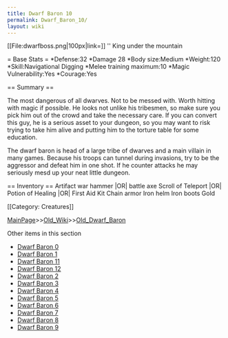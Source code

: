 ```yaml
---
title: Dwarf Baron 10
permalink: Dwarf_Baron_10/
layout: wiki
---
```

[[File:dwarfboss.png|100px|link=]] '' King under the mountain

= Base Stats =
*Defense:32
*Damage 28
*Body size:Medium
*Weight:120
*Skill:Navigational Digging
*Melee training maximum:10
*Magic Vulnerability:Yes
*Courage:Yes

== Summary ==

The most dangerous of all dwarves. Not to be messed with. Worth hitting with magic if possible. He looks not unlike his tribesmen, so make sure you pick him out of the crowd and take the necessary care. If you can convert this guy, he is a serious asset to your dungeon, so you may want to risk trying to take him alive and putting him to the torture table for some education.

The dwarf baron is head of a large tribe of dwarves and a main villain in many games. Because his troops can tunnel during invasions, try to be the aggressor and defeat him in one shot. If he counter attacks he may seriously mesd up your neat little dungeon.

== Inventory ==
 Artifact war hammer |OR| battle axe
 Scroll of Teleport |OR| Potion of Healing |OR| First Aid Kit
 Chain armor
 Iron helm
 Iron boots
 Gold

[[Category: Creatures]]

[MainPage](/keeperrl_wiki/ "wikilink")>>[Old_Wiki](/keeperrl_wiki/Old_Wiki "wikilink")>>[Old_Dwarf_Baron](/keeperrl_wiki/Old_Dwarf_Baron "wikilink")

Other items in this section
-    [Dwarf Baron 0](/keeperrl_wiki/Dwarf_Baron_0 "wikilink")
-    [Dwarf Baron 1](/keeperrl_wiki/Dwarf_Baron_1 "wikilink")
-    [Dwarf Baron 11](/keeperrl_wiki/Dwarf_Baron_11 "wikilink")
-    [Dwarf Baron 12](/keeperrl_wiki/Dwarf_Baron_12 "wikilink")
-    [Dwarf Baron 2](/keeperrl_wiki/Dwarf_Baron_2 "wikilink")
-    [Dwarf Baron 3](/keeperrl_wiki/Dwarf_Baron_3 "wikilink")
-    [Dwarf Baron 4](/keeperrl_wiki/Dwarf_Baron_4 "wikilink")
-    [Dwarf Baron 5](/keeperrl_wiki/Dwarf_Baron_5 "wikilink")
-    [Dwarf Baron 6](/keeperrl_wiki/Dwarf_Baron_6 "wikilink")
-    [Dwarf Baron 7](/keeperrl_wiki/Dwarf_Baron_7 "wikilink")
-    [Dwarf Baron 8](/keeperrl_wiki/Dwarf_Baron_8 "wikilink")
-    [Dwarf Baron 9](/keeperrl_wiki/Dwarf_Baron_9 "wikilink")
